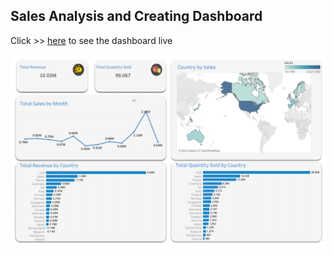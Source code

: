 ## Sales Analysis and Creating Dashboard

Click >> [here](https://public.tableau.com/app/profile/ugur6725/viz/SalesDashboard_16458964574620/Dashboard) to see the dashboard live 

<img src = 'https://github.com/ugursavci/Sales_Analysis-in-Python-and-Tableau/blob/main/Dashboard1.png'> </img>
